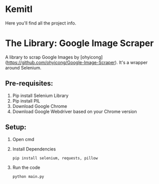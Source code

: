 # Kemitl
Here you'll find all the project info.

#  The Library: Google Image Scraper
A library to scrap Google Images by [ohyicong] (https://github.com/ohyicong/Google-Image-Scraper). It's a wrapper around Selenium.

## Pre-requisites:
1. Pip install Selenium Library
2. Pip install PIL
3. Download Google Chrome 
4. Download Google Webdriver based on your Chrome version

## Setup:
1. Open cmd

2. Install Dependencies
    ```
    pip install selenium, requests, pillow
    ```
3. Run the code
    ```
    python main.py
    ```